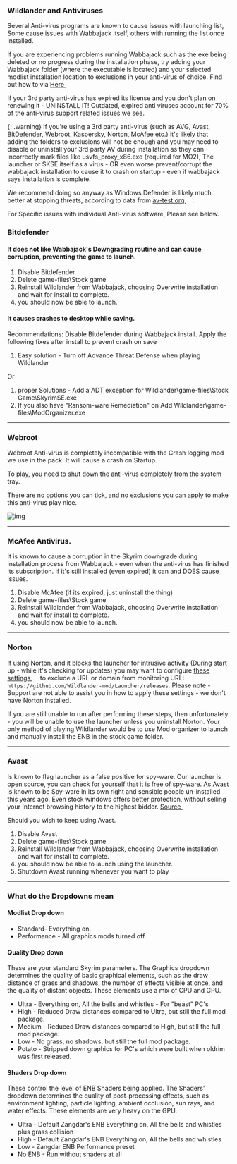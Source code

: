
### Wildlander and Antiviruses

Several Anti-virus programs are known to cause issues with launching list, Some cause issues with Wabbajack itself, others with running the list once installed. 

If you are experiencing problems running Wabbajack such as the exe being deleted or no progress during the installation phase, try adding your Wabbajack folder (where the executable is located) and your selected modlist installation location to exclusions in your anti-virus of choice. Find out how to via <a href="https://lmgtfy.app/?q=how+to+add+exclusions+to+antivirus" target="_blank" rel="noopener noreferrer">Here <svg viewBox="0 0 24 24" aria-labelledby="svg-external-link-title" width="1em" height="1em"><use xlink:href="#svg-external-link"></use></svg></a>

If your 3rd party anti-virus has expired its license and you don't plan on renewing it - UNINSTALL IT! Outdated, expired anti viruses account for 70% of the anti-virus support related issues we see.

{: .warning}
If you're using a 3rd party anti-virus (such as AVG, Avast, BitDefender, Webroot, Kaspersky, Norton, McAfee etc.) it's likely that adding the folders to exclusions will not be enough and you may need to disable or uninstall your 3rd party AV during installation as they can incorrectly mark files like usvfs_proxy_x86.exe (required for MO2), The launcher or SKSE itself as a virus - OR even worse prevent/corrupt the wabbajack installation to cause it to crash on startup - even if wabbajack says installation is complete.

We recommend doing so anyway as Windows Defender is likely much better at stopping threats, according to data from <a href="https://www.av-test.org/en/antivirus/home-windows/" target="_blank" rel="noopener noreferrer">av-test.org <svg viewBox="0 0 24 24" aria-labelledby="svg-external-link-title" width="1em" height="1em"><use xlink:href="#svg-external-link"></use></svg></a>.

For Specific issues with individual Anti-virus software, Please see below.

### Bitdefender

#### It does not like Wabbajack's Downgrading routine and can cause corruption, preventing the game to launch.

 1. Disable Bitdefender 
 1. Delete game-files\Stock game
 1. Reinstall Wildlander from Wabbajack, choosing Overwrite installation and wait for install to complete.
 1. you should now be able to launch.


#### It causes crashes to desktop while saving.

Recommendations: Disable Bitdefender during Wabbajack install. Apply the following fixes after install to prevent crash on save
 1. Easy solution - Turn off Advance Threat Defense when playing Wildlander

 Or 

 1. proper Solutions - Add a ADT exception for Wildlander\game-files\Stock Game\SkyrimSE.exe
 1. If you also have "Ransom-ware Remediation" on Add Wildlander\game-files\ModOrganizer.exe       

---

### Webroot

Webroot Anti-virus is completely incompatible with the Crash logging mod we use in the pack. It will cause a crash on Startup. 

To play, you need to shut down the anti-virus completely from the system tray. 

There are no options you can tick, and no exclusions you can apply to make this anti-virus play nice.

![img](https://media.discordapp.net/attachments/881254575640838254/937500500360851466/unknown.png) 

---

### McAfee Antivirus.

It is known to cause a corruption in the Skyrim downgrade during installation process from Wabbajack - even when the anti-virus has finished its subscription. If it's still installed (even expired) it can and DOES cause issues.

1. Disable McAfee (if its expired, just uninstall the thing)
1. Delete game-files\Stock game
1. Reinstall Wildlander from Wabbajack, choosing Overwrite installation and wait for install to complete.
1. you should now be able to launch.

---

### Norton

If using Norton, and it blocks the launcher for intrusive activity (During start up - while it's checking for updates) you may want to configure  <a href="https://support.norton.com/sp/en/uk/home/current/solutions/v15471442/" target="_blank" rel="noopener noreferrer">these settings <svg viewBox="0 0 24 24" aria-labelledby="svg-external-link-title" width="1em" height="1em"><use xlink:href="#svg-external-link"></use></svg></a> to exclude a URL or domain from monitoring URL: `https://github.com/Wildlander-mod/Launcher/releases`. Please note - Support are not able to assist you in how to apply these settings - we don't have Norton installed.

 If you are still unable to run after performing these steps, then unfortunately - you will be unable to use the launcher unless you uninstall Norton. Your only method of playing Wildlander would be to use Mod organizer to launch and manually install the ENB in the stock game folder.

----

### Avast

Is known to flag launcher as a false positive for spy-ware. Our launcher is open source, you can check for yourself that it is free of spy-ware. As Avast is known to be Spy-ware in its own right and sensible people un-installed this years ago. Even stock windows offers better protection, without selling your Internet browsing history to the highest bidder.  <a href="https://antivirus-review.com/blog/avast-programs-spy-on-their-users" target="_blank" rel="noopener noreferrer">Source <svg viewBox="0 0 24 24" aria-labelledby="svg-external-link-title" width="1em" height="1em"><use xlink:href="#svg-external-link"></use></svg></a>

 Should you wish to keep using Avast.
 
 1. Disable Avast 
 1. Delete game-files\Stock game
 1. Reinstall Wildlander from Wabbajack, choosing Overwrite installation and wait for install to complete.
 1. you should now be able to launch using the launcher.
 1. Shutdown Avast running whenever you want to play

---

### What do the Dropdowns mean

#### Modlist Drop down

* Standard- Everything on.
* Performance - All graphics mods turned off.

#### Quality Drop down

These are your standard Skyrim parameters. The Graphics dropdown determines the quality of basic graphical elements, such as the draw distance of grass and shadows, the number of effects visible at once, and the quality of distant objects. These elements use a mix of CPU and GPU.

* Ultra - Everything on, All the bells and whistles - For "beast" PC's
* High - Reduced Draw distances compared to Ultra, but still the full mod package.
* Medium - Reduced Draw distances compared to High, but still the full mod package.
* Low - No grass, no shadows, but still the full mod package.
* Potato - Stripped down graphics for PC's which were built when oldrim was first released.

#### Shaders Drop down

These control the level of ENB Shaders being applied. The Shaders' dropdown determines the quality of post-processing effects, such as environment lighting, particle lighting, ambient occlusion, sun rays, and water effects. These elements are very heavy on the GPU.

* Ultra - Default Zangdar's ENB Everything on, All the bells and whistles plus grass collision
* High  - Default Zangdar's ENB Everything on, All the bells and whistles
* Low   - Zangdar ENB Performance preset 
* No ENB - Run without shaders at all